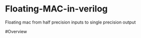 Floating-MAC-in-verilog
========================
Floating mac from half precision inputs to single precision output

#Overview


